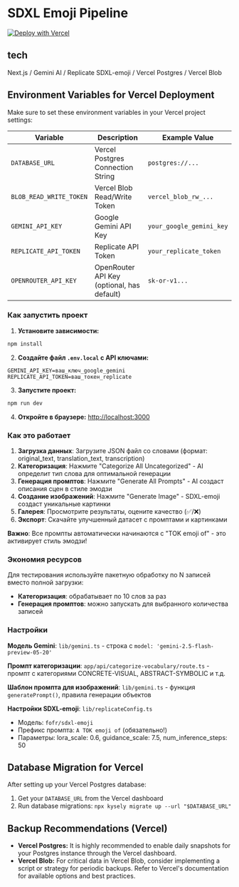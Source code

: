 # SDXL Emoji Pipeline

[![Deploy with Vercel](https://vercel.com/button)](https://vercel.com/new/clone?repository-url=https://github.com/YOUR_USERNAME/sdxl-emoji-pipeline)

## tech

Next.js / Gemini AI / Replicate SDXL-emoji / Vercel Postgres / Vercel Blob

## Environment Variables for Vercel Deployment

Make sure to set these environment variables in your Vercel project settings:

| Variable                | Description                               | Example Value                      |
|-------------------------|-------------------------------------------|------------------------------------|
| `DATABASE_URL`          | Vercel Postgres Connection String         | `postgres://...`                   |
| `BLOB_READ_WRITE_TOKEN` | Vercel Blob Read/Write Token            | `vercel_blob_rw_...`               |
| `GEMINI_API_KEY`        | Google Gemini API Key                     | `your_google_gemini_key`           |
| `REPLICATE_API_TOKEN`   | Replicate API Token                       | `your_replicate_token`             |
| `OPENROUTER_API_KEY`    | OpenRouter API Key (optional, has default) | `sk-or-v1...`                      |

### Как запустить проект

1. **Установите зависимости:**
```bash
npm install
```

2. **Создайте файл `.env.local` с API ключами:**
```env
GEMINI_API_KEY=ваш_ключ_google_gemini
REPLICATE_API_TOKEN=ваш_токен_replicate
```

3. **Запустите проект:**
```bash
npm run dev
```

4. **Откройте в браузере:** [http://localhost:3000](http://localhost:3000)

### Как это работает

1. **Загрузка данных**: Загрузите JSON файл со словами (формат: original_text, translation_text, transcription)
2. **Категоризация**: Нажмите "Categorize All Uncategorized" - AI определит тип слова для оптимальной генерации
3. **Генерация промптов**: Нажмите "Generate All Prompts" - AI создаст описания сцен в стиле эмодзи
4. **Создание изображений**: Нажмите "Generate Image" - SDXL-emoji создаст уникальные картинки
5. **Галерея**: Просмотрите результаты, оцените качество (✅/❌)
6. **Экспорт**: Скачайте улучшенный датасет с промптами и картинками

**Важно**: Все промпты автоматически начинаются с "TOK emoji of" - это активирует стиль эмодзи!

### Экономия ресурсов

Для тестирования используйте пакетную обработку по N записей вместо полной загрузки:
- **Категоризация**: обрабатывает по 10 слов за раз
- **Генерация промптов**: можно запускать для выбранного количества записей

### Настройки

**Модель Gemini**: `lib/gemini.ts` - строка с `model: 'gemini-2.5-flash-preview-05-20'`

**Промпт категоризации**: `app/api/categorize-vocabulary/route.ts` - промпт с категориями CONCRETE-VISUAL, ABSTRACT-SYMBOLIC и т.д.

**Шаблон промпта для изображений**: `lib/gemini.ts` - функция `generatePrompt()`, правила генерации объектов

**Настройки SDXL-emoji**: `lib/replicateConfig.ts`
- Модель: `fofr/sdxl-emoji`
- Префикс промпта: `A TOK emoji of` (обязательно!)
- Параметры: lora_scale: 0.6, guidance_scale: 7.5, num_inference_steps: 50

## Database Migration for Vercel

After setting up your Vercel Postgres database:

1. Get your `DATABASE_URL` from the Vercel dashboard
2. Run database migrations: `npx kysely migrate up --url "$DATABASE_URL"`

## Backup Recommendations (Vercel)

- **Vercel Postgres:** It is highly recommended to enable daily snapshots for your Postgres instance through the Vercel dashboard.
- **Vercel Blob:** For critical data in Vercel Blob, consider implementing a script or strategy for periodic backups. Refer to Vercel's documentation for available options and best practices.